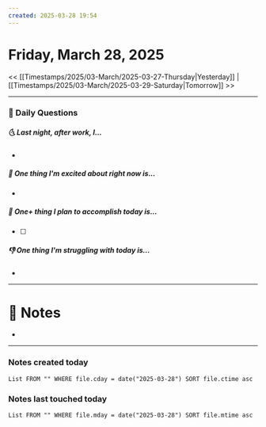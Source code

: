 ```yaml
---
created: 2025-03-28 19:54
---
```

# Friday, March 28, 2025

<< [[Timestamps/2025/03-March/2025-03-27-Thursday|Yesterday]] | [[Timestamps/2025/03-March/2025-03-29-Saturday|Tomorrow]] >>

---
### 📅 Daily Questions
##### 🌜 Last night, after work, I...
- 

##### 🙌 One thing I'm excited about right now is...
- 

##### 🚀 One+ thing I plan to accomplish today is...
- [ ] 

##### 👎 One thing I'm struggling with today is...
- 

---
# 📝 Notes
- 

---
### Notes created today
```dataview
List FROM "" WHERE file.cday = date("2025-03-28") SORT file.ctime asc
```

### Notes last touched today
```dataview
List FROM "" WHERE file.mday = date("2025-03-28") SORT file.mtime asc
```